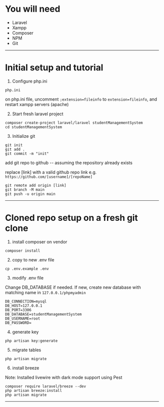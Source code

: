 # You will need

- Laravel
- Xampp
- Composer
- NPM
- Git

---

# Initial setup and tutorial

1. Configure php.ini
```
php.ini
```
on php.ini file, uncomment `;extension=fileinfo` to `extension=fileinfo`, and restart xampp servers (apache)

2. Start fresh laravel project
```
composer create-project laravel/laravel studentManagementSystem
cd studentManagementSystem
```

3. Initialize git
```
git init
git add .
git commit -m "init"
```

add git repo to github -- assuming the repository already exists

replace [link] with a valid github repo link e.g. `https://github.com/[username]/[repoName]`

```
git remote add origin [link]
git branch -M main
git push -u origin main
```

---
# Cloned repo setup on a fresh git clone

1. install composer on vendor
```
composer install
```

2. copy to new .env file
```
cp .env.example .env
```

3. modify .env file

Change DB_DATABASE if needed.
If new, create new database with matching name in `127.0.0.1/phpmyadmin`
```
DB_CONNECTION=mysql
DB_HOST=127.0.0.1
DB_PORT=3306
DB_DATABASE=studentManagementSystem
DB_USERNAME=root
DB_PASSWORD=
```

4. generate key

```
php artisan key:generate
```

5. migrate tables
```
php artisan migrate
```

6. install breeze
   
Note: Installed livewire with dark mode support using Pest
```
composer require laravel/breeze --dev
php artisan breeze:install
php artisan migrate
```

---
